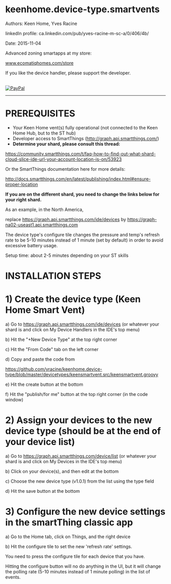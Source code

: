 # keenhome.device-type.smartvents

Authors:             Keen Home, Yves Racine

linkedIn profile:   ca.linkedin.com/pub/yves-racine-m-sc-a/0/406/4b/

Date:               2015-11-04

Advanced zoning smartapps at my store:

www.ecomatiqhomes.com/store

If you like the device handler, please support the developer.

<br/> [![PayPal](https://www.paypalobjects.com/en_US/i/btn/btn_donate_SM.gif)](
https://www.paypal.com/cgi-bin/webscr?cmd=_donations&business=yracine%40yahoo%2ecom&lc=US&item_name=Maisons%20ecomatiq&no_note=0&currency_code=USD&bn=PP%2dDonationsBF%3abtn_donateCC_LG%2egif%3aNonHostedGuest)

**************************************************************************************************

PREREQUISITES
=====================


- Your Keen Home vent(s) fully operational (not connected to the Keen Home Hub, but to the ST hub)
- Developer access to SmartThings (http://graph.api.smartthings.com/)
- <b> Determine your shard, please consult this thread:</b>

https://community.smartthings.com/t/faq-how-to-find-out-what-shard-cloud-slice-ide-url-your-account-location-is-on/53923

Or the SmartThings documentation here for more details:

http://docs.smartthings.com/en/latest/publishing/index.html#ensure-proper-location

<b>If you are on the different shard, you need to change the links below for your right shard. </b>

As an example, in the North America,

replace https://graph.api.smartthings.com/ide/devices by https://graph-na02-useast1.api.smartthings.com



The device type's configure tile changes the pressure and temp's refresh rate to be 5-10 minutes instead of 1 minute (set by default) in order to avoid excessive battery usage.

Setup time: about 2-5 minutes depending on your ST skills

INSTALLATION STEPS
=====================


# 1) Create the device type (Keen Home Smart Vent)

a) Go to https://graph.api.smartthings.com/ide/devices    (or whatever your shard is and click on My Device Handlers in the IDE's top menu)

b) Hit the "+New Device Type" at the top right corner

c) Hit the "From Code" tab on the left corner

d) Copy and paste the code from 

https://github.com/yracine/keenhome.device-type/blob/master/devicetypes/keensmartvent.src/keensmartvent.groovy

e) Hit the create button at the bottom

f) Hit the "publish/for me" button at the top right corner (in the code window)


# 2) Assign your devices to the new device type (should be at the end of your device list)

a) Go to https://graph.api.smartthings.com/device/list    (or whatever your shard is and click on My Devices in the IDE's top menu)

b) Click on your device(s), and then edit at the bottom

c) Choose the new device type (v1.0.1) from the list using the type field

d) Hit the save button at the bottom


# 3) Configure the new device settings in the smartThing classic app</b>


a) Go to the Home tab, click on Things, and the right device

b) Hit the configure tile to set the new 'refresh rate' settings.

You need to press the configure tile for each device that you have.

Hitting the configure button will no do anything in the UI, but it will change the polling rate (5-10 minutes instead of 1 minute polling) in the list of events.
